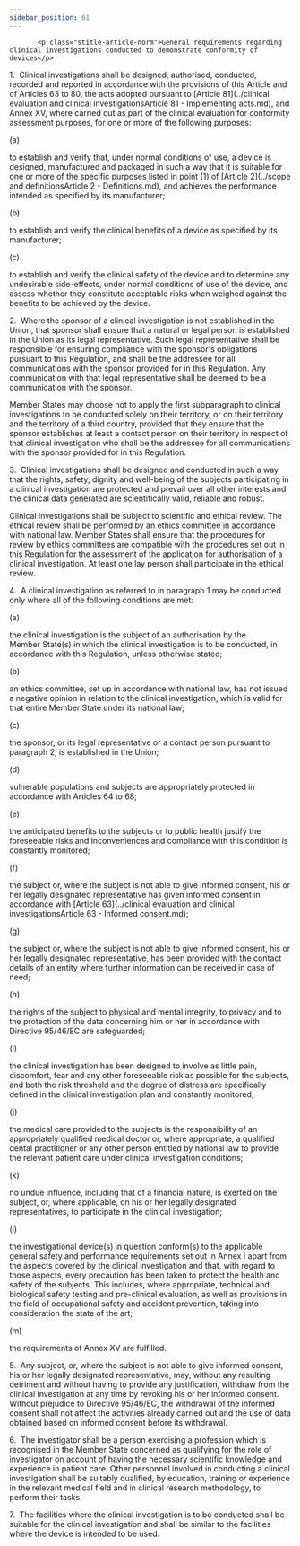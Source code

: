 ```yaml
---
sidebar_position: 61
---
```

           <p class="stitle-article-norm">General requirements regarding clinical investigations conducted to demonstrate conformity of devices</p>
   <p class="norm">1.&nbsp;&nbsp;Clinical investigations shall be 
designed, authorised, conducted, recorded and reported in accordance 
with the provisions of this Article&nbsp;and of Articles&nbsp;63 to 80, 
the acts adopted pursuant to [Article&nbsp;81](../clinical evaluation and clinical investigationsArticle 81 - Implementing acts.md), and Annex&nbsp;XV, where 
carried out as part of the clinical evaluation for conformity assessment
 purposes, for one or more of the following purposes:</p>
   <div class="grid-container grid-list">
      <div class="list grid-list-column-1">
         <span>(a)&nbsp;</span>
      </div>
      <div class="grid-list-column-2">
         <p class="norm">to establish and verify that, under normal 
conditions of use, a device is designed, manufactured and packaged in 
such a way that it is suitable for one or more of the specific purposes 
listed in point&nbsp;(1) of [Article&nbsp;2](../scope and definitionsArticle 2 - Definitions.md), and achieves the performance
 intended as specified by its manufacturer;</p>
      </div>
   </div>
   <div class="grid-container grid-list">
      <div class="list grid-list-column-1">
         <span>(b)&nbsp;</span>
      </div>
      <div class="grid-list-column-2">
         <p class="norm">to establish and verify the clinical benefits of a device as specified by its manufacturer;</p>
      </div>
   </div>
   <div class="grid-container grid-list">
      <div class="list grid-list-column-1">
         <span>(c)&nbsp;</span>
      </div>
      <div class="grid-list-column-2">
         <p class="norm">to establish and verify the clinical safety of 
the device and to determine any undesirable side-effects, under normal 
conditions of use of the device, and assess whether they constitute 
acceptable risks when weighed against the benefits to be achieved by the
 device.</p>
      </div>
   </div>
   <p class="norm">2.&nbsp;&nbsp;Where the sponsor of a clinical 
investigation is not established in the Union, that sponsor shall ensure
 that a natural or legal person is established in the Union as its legal
 representative. Such legal representative shall be responsible for 
ensuring compliance with the sponsor's obligations pursuant to this 
Regulation, and shall be the addressee for all communications with the 
sponsor provided for in this Regulation. Any communication with that 
legal representative shall be deemed to be a communication with the 
sponsor.</p>
   <p class="norm">Member&nbsp;States may choose not to apply the first 
subparagraph&nbsp;to clinical investigations to be conducted solely on 
their territory, or on their territory and the territory of a third 
country, provided that they ensure that the sponsor establishes at least
 a contact person on their territory in respect of that clinical 
investigation who shall be the addressee for all communications with the
 sponsor provided for in this Regulation.</p>
   <p class="norm">3.&nbsp;&nbsp;Clinical investigations shall be 
designed and conducted in such a way that the rights, safety, dignity 
and well-being of the subjects participating in a clinical investigation
 are protected and prevail over all other interests and the clinical 
data generated are scientifically valid, reliable and robust.</p>
   <p class="norm">Clinical investigations shall be subject to 
scientific and ethical review. The ethical review shall be performed by 
an ethics committee in accordance with national law. Member&nbsp;States 
shall ensure that the procedures for review by ethics committees are 
compatible with the procedures set out in this Regulation for the 
assessment of the application for authorisation of a clinical 
investigation. At least one lay person shall participate in the ethical 
review.</p>
   <p class="norm">4.&nbsp;&nbsp;A clinical investigation as referred to
 in paragraph&nbsp;1 may be conducted only where all of the following 
conditions are met:</p>
   <div class="grid-container grid-list">
      <div class="list grid-list-column-1">
         <span>(a)&nbsp;</span>
      </div>
      <div class="grid-list-column-2">
         <p class="norm">the clinical investigation is the subject of an
 authorisation by the Member&nbsp;State(s) in which the clinical 
investigation is to be conducted, in accordance with this Regulation, 
unless otherwise stated;</p>
      </div>
   </div>
   <div class="grid-container grid-list">
      <div class="list grid-list-column-1">
         <span>(b)&nbsp;</span>
      </div>
      <div class="grid-list-column-2">
         <p class="norm">an ethics committee, set up in accordance with 
national law, has not issued a negative opinion in relation to the 
clinical investigation, which is valid for that entire Member&nbsp;State
 under its national law;</p>
      </div>
   </div>
   <div class="grid-container grid-list">
      <div class="list grid-list-column-1">
         <span>(c)&nbsp;</span>
      </div>
      <div class="grid-list-column-2">
         <p class="norm">the sponsor, or its legal representative or a contact person pursuant to paragraph&nbsp;2, is established in the Union;</p>
      </div>
   </div>
   <div class="grid-container grid-list">
      <div class="list grid-list-column-1">
         <span>(d)&nbsp;</span>
      </div>
      <div class="grid-list-column-2">
         <p class="norm">vulnerable populations and subjects are appropriately protected in accordance with Articles&nbsp;64 to 68;</p>
      </div>
   </div>
   <div class="grid-container grid-list">
      <div class="list grid-list-column-1">
         <span>(e)&nbsp;</span>
      </div>
      <div class="grid-list-column-2">
         <p class="norm">the anticipated benefits to the subjects or to 
public health justify the foreseeable risks and inconveniences and 
compliance with this condition is constantly monitored;</p>
      </div>
   </div>
   <div class="grid-container grid-list">
      <div class="list grid-list-column-1">
         <span>(f)&nbsp;</span>
      </div>
      <div class="grid-list-column-2">
         <p class="norm">the subject or, where the subject is not able 
to give informed consent, his or her legally designated representative 
has given informed consent in accordance with [Article&nbsp;63](../clinical evaluation and clinical investigationsArticle 63 - Informed consent.md);</p>
      </div>
   </div>
   <div class="grid-container grid-list">
      <div class="list grid-list-column-1">
         <span>(g)&nbsp;</span>
      </div>
      <div class="grid-list-column-2">
         <p class="norm">the subject or, where the subject is not able 
to give informed consent, his or her legally designated representative, 
has been provided with the contact details of an entity where further 
information can be received in case of need;</p>
      </div>
   </div>
   <div class="grid-container grid-list">
      <div class="list grid-list-column-1">
         <span>(h)&nbsp;</span>
      </div>
      <div class="grid-list-column-2">
         <p class="norm">the rights of the subject to physical and 
mental integrity, to privacy and to the protection of the data 
concerning him or her in accordance with Directive&nbsp;95/46/EC are 
safeguarded;</p>
      </div>
   </div>
   <div class="grid-container grid-list">
      <div class="list grid-list-column-1">
         <span>(i)&nbsp;</span>
      </div>
      <div class="grid-list-column-2">
         <p class="norm">the clinical investigation has been designed to
 involve as little pain, discomfort, fear and any other foreseeable risk
 as possible for the subjects, and both the risk threshold and the 
degree of distress are specifically defined in the clinical 
investigation plan and constantly monitored;</p>
      </div>
   </div>
   <div class="grid-container grid-list">
      <div class="list grid-list-column-1">
         <span>(j)&nbsp;</span>
      </div>
      <div class="grid-list-column-2">
         <p class="norm">the medical care provided to the subjects is 
the responsibility of an appropriately qualified medical doctor or, 
where appropriate, a qualified dental practitioner or any other person 
entitled by national law to provide the relevant patient care under 
clinical investigation conditions;</p>
      </div>
   </div>
   <div class="grid-container grid-list">
      <div class="list grid-list-column-1">
         <span>(k)&nbsp;</span>
      </div>
      <div class="grid-list-column-2">
         <p class="norm">no undue influence, including that of a 
financial nature, is exerted on the subject, or, where applicable, on 
his or her legally designated representatives, to participate in the 
clinical investigation;</p>
      </div>
   </div>
   <div class="grid-container grid-list">
      <div class="list grid-list-column-1">
         <span>(l)&nbsp;</span>
      </div>
      <div class="grid-list-column-2">
         <p class="norm">the investigational device(s) in question 
conform(s) to the applicable general safety and performance requirements
 set out in Annex&nbsp;I apart from the aspects covered by the clinical 
investigation and that, with regard to those aspects, every precaution 
has been taken to protect the health and safety of the subjects. This 
includes, where appropriate, technical and biological safety testing and
 pre-clinical evaluation, as well as provisions in the field of 
occupational safety and accident prevention, taking into consideration 
the state of the art;</p>
      </div>
   </div>
   <div class="grid-container grid-list">
      <div class="list grid-list-column-1">
         <span>(m)&nbsp;</span>
      </div>
      <div class="grid-list-column-2">
         <p class="norm">the requirements of Annex&nbsp;XV are fulfilled.</p>
      </div>
   </div>
   <p class="norm">5.&nbsp;&nbsp;Any subject, or, where the subject is 
not able to give informed consent, his or her legally designated 
representative, may, without any resulting detriment and without having 
to provide any justification, withdraw from the clinical investigation 
at any time by revoking his or her informed consent. Without prejudice 
to Directive&nbsp;95/46/EC, the withdrawal of the informed consent shall
 not affect the activities already carried out and the use of data 
obtained based on informed consent before its withdrawal.</p>
   <p class="norm">6.&nbsp;&nbsp;The investigator shall be a person 
exercising a profession which is recognised in the Member&nbsp;State 
concerned as qualifying for the role of investigator on account of 
having the necessary scientific knowledge and experience in patient 
care. Other personnel involved in conducting a clinical investigation 
shall be suitably qualified, by education, training or experience in the
 relevant medical field and in clinical research methodology, to perform
 their tasks.</p>
   <p class="norm">7.&nbsp;&nbsp;The facilities where the clinical 
investigation is to be conducted shall be suitable for the clinical 
investigation and shall be similar to the facilities where the device is
 intended to be used.</p>